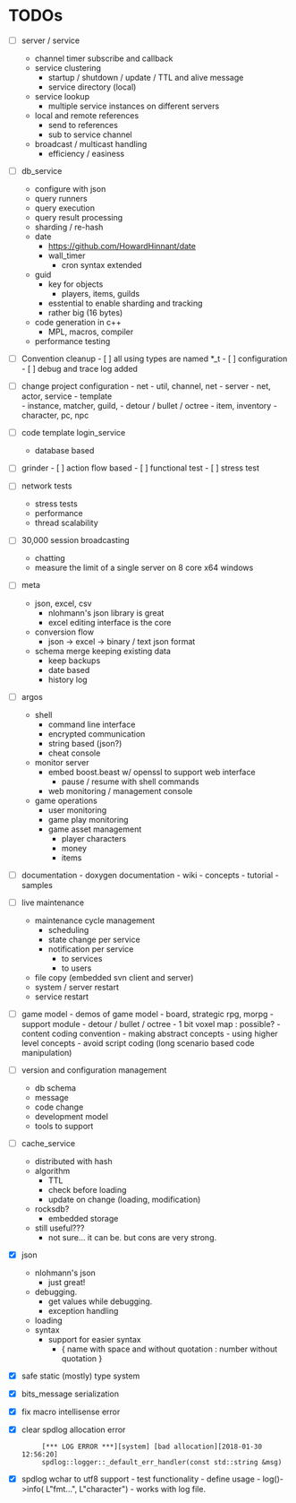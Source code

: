 #  TODOs

- [ ] server / service 
  - channel timer subscribe and callback
  - service clustering
    - startup / shutdown / update / TTL and alive message
    - service directory (local)
  - service lookup
    - multiple service instances on different servers 
  - local and remote references
    - send to references
    - sub to service channel
  - broadcast / multicast handling 
    - efficiency / easiness 

- [ ] db_service

  - configure with json
  - query runners
  - query execution 
  - query result processing
  - sharding / re-hash
  - date 
    - https://github.com/HowardHinnant/date
    - wall_timer
      - cron syntax extended
  - guid 
    - key for objects 
      - players, items, guilds
    - esstential to enable sharding and tracking
    - rather big (16 bytes)
  - code generation in c++
    - MPL, macros, compiler
  - performance testing

- [ ] Convention cleanup 
      - [ ] all using types are named *_t 
      - [ ] configuration
      - [ ] debug and trace log added

- [ ] change project configuration 
      - net
        - util, channel, net
      - server
        - net, actor, service
      - template  
        - instance, matcher, guild, 
        - detour / bullet / octree
        - item, inventory
        - character, pc, npc

- [ ] code template login_service 
  - database based

- [ ] grinder 
      - [ ] action flow based
      - [ ] functional test
      - [ ] stress test

- [ ] network tests

   - stress tests
   - performance
   - thread scalability

- [ ] 30,000 session broadcasting

   - chatting
   - measure the limit of a single server on 8 core x64 windows

- [ ] meta
   - json, excel, csv
     - nlohmann's json library is great
     - excel editing interface is the core
   - conversion flow
     - json -> excel -> binary / text json format
   - schema merge keeping existing data
     - keep backups
     - date based
     - history log

- [ ] argos

   - shell 
     - command line interface
     - encrypted communication 
     - string based (json?)
     - cheat console
   - monitor server 
     - embed boost.beast w/ openssl to support web interface 
       - pause / resume with shell commands
     - web monitoring / management console
   - game operations 
     - user monitoring 
     - game play monitoring 
     - game asset management 
       - player characters
       - money 
       - items

- [ ] documentation
      - doxygen documentation
      - wiki
        - concepts
          - tutorial
        - samples

- [ ] live maintenance
  - maintenance cycle management
    - scheduling
    - state change per service
    - notification per service
      - to services
      - to users
  - file copy (embedded svn client and server)
  - system / server restart
  - service restart 

- [ ] game model 
      - demos of game model
        - board, strategic rpg, morpg
      - support module 
           - detour / bullet / octree
           - 1 bit voxel map : possible? 
      - content coding convention 
        - making abstract concepts
        - using higher level concepts
        - avoid script coding (long scenario based code manipulation)

- [ ] version and configuration management 

   - db schema
   - message
   - code change
   - development model 
   - tools to support

- [ ] cache_service

   - distributed with hash
   - algorithm 
     - TTL
     - check before loading 
     - update on change (loading, modification)
   - rocksdb?
     - embedded storage
   - still useful??? 
     - not sure... it can be. but cons are very strong.

- [x] json 
   - nlohmann's json 
     - just great!
   - debugging. 
     - get values while debugging. 
     - exception handling
   - loading
   - syntax 
     - support for easier syntax 
       - { name with space and without quotation : number without quotation }

- [x] safe static (mostly) type system

- [x] bits_message serialization

- [x] fix macro intellisense error

- [x] clear spdlog allocation error

   ```
    	[*** LOG ERROR ***][system] [bad allocation][2018-01-30 12:56:20]
    	spdlog::logger::_default_err_handler(const std::string &msg)
   ```


- [x] spdlog wchar to utf8 support 
      - test functionality 
      - define usage 
        - log()->info( L"fmt...", L"character")
        - works with log file.




